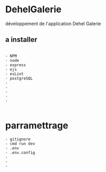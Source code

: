 # DehelGalerie
développement de l'application Dehel Galerie

## a installer

```

- NPM
- node
- express
- ejs
- esLint
- postgreSQL
- 
- 
- 
- 
- 


```

# parramettrage

```
- gitignore
- cmd run dev
- .env
- .env.config
- 
- 
- 


```